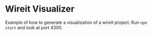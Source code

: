 # Wireit Visualizer

Example of how to generate a visualization of a wireit project. Run `npm start` and look at port 4300.
